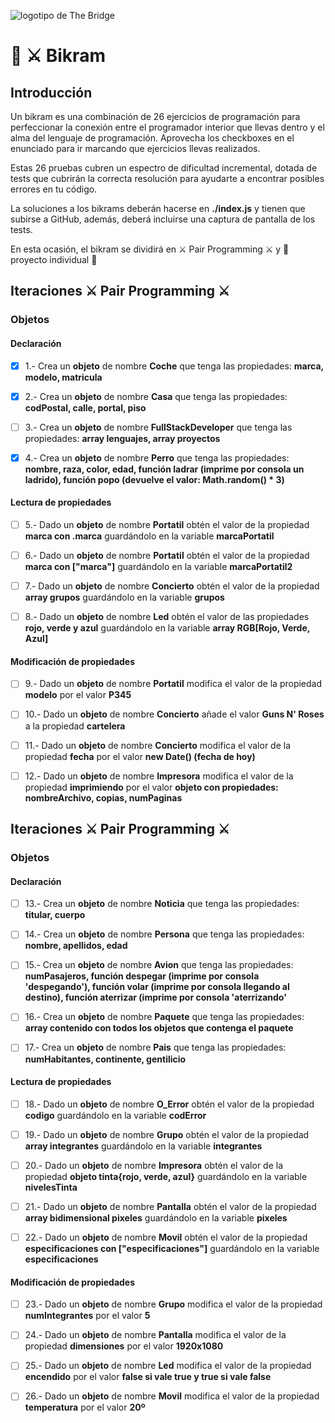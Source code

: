 ![logotipo de The Bridge](https://user-images.githubusercontent.com/27650532/77754601-e8365180-702b-11ea-8bed-5bc14a43f869.png  "logotipo de The Bridge")

# :european_castle: :crossed_swords: Bikram #

## Introducción ##
Un bikram es una combinación de 26 ejercicios de programación para perfeccionar la conexión entre el programador interior que llevas dentro y el alma del lenguaje de programación. Aprovecha los checkboxes en el enunciado para ir marcando que ejercicios llevas realizados.

Estas 26 pruebas cubren un espectro de dificultad incremental, dotada de tests que cubrirán la correcta resolución para ayudarte a encontrar posibles errores en tu código.

La soluciones a los bikrams deberán hacerse en **./index.js** y tienen que subirse a GitHub, además, deberá incluirse una captura de pantalla de los tests.

En esta ocasión, el bikram se dividirá en :crossed_swords: Pair Programming :crossed_swords: y :european_castle: proyecto individual :european_castle:

## Iteraciones :crossed_swords: Pair Programming :crossed_swords: ##

### Objetos ###

#### Declaración ####

- [x] 1.- Crea un **objeto** de nombre **Coche** que tenga las propiedades: **marca, modelo, matricula**

- [x] 2.- Crea un **objeto** de nombre **Casa** que tenga las propiedades: **codPostal, calle, portal, piso**

- [ ] 3.- Crea un **objeto** de nombre **FullStackDeveloper** que tenga las propiedades: **array lenguajes, array proyectos**

- [x] 4.- Crea un **objeto** de nombre **Perro** que tenga las propiedades: **nombre, raza, color, edad, función ladrar (imprime por consola un ladrido), función popo (devuelve el valor: Math.random() * 3)**

#### Lectura de propiedades ####

- [ ] 5.- Dado un **objeto** de nombre **Portatil** obtén el valor de la propiedad **marca con .marca** guardándolo en la variable **marcaPortatil**

- [ ] 6.- Dado un **objeto** de nombre **Portatil** obtén el valor de la propiedad **marca con ["marca"]** guardándolo en la variable **marcaPortatil2**

- [ ] 7.- Dado un **objeto** de nombre **Concierto** obtén el valor de la propiedad **array grupos** guardándolo en la variable **grupos**

- [ ] 8.- Dado un **objeto** de nombre **Led** obtén el valor de las propiedades **rojo, verde y azul** guardándolo en la variable **array RGB[Rojo, Verde, Azul]**

#### Modificación de propiedades ####

- [ ] 9.- Dado un **objeto** de nombre **Portatil** modifica el valor de la propiedad **modelo** por el valor **P345**

- [ ] 10.- Dado un **objeto** de nombre **Concierto** añade el valor **Guns N' Roses** a la propiedad **cartelera**

- [ ] 11.- Dado un **objeto** de nombre **Concierto** modifica el valor de la propiedad **fecha** por el valor **new Date() (fecha de hoy)**

- [ ] 12.- Dado un **objeto** de nombre **Impresora** modifica el valor de la propiedad **imprimiendo** por el valor **objeto con propiedades: nombreArchivo, copias, numPaginas**

## Iteraciones :crossed_swords: Pair Programming :crossed_swords: ##

### Objetos ###

#### Declaración ####

- [ ] 13.- Crea un **objeto** de nombre **Noticia** que tenga las propiedades: **titular, cuerpo**

- [ ] 14.- Crea un **objeto** de nombre **Persona** que tenga las propiedades: **nombre, apellidos, edad**

- [ ] 15.- Crea un **objeto** de nombre **Avion** que tenga las propiedades: **numPasajeros, función despegar (imprime por consola 'despegando'), función volar (imprime por consola llegando al destino), función aterrizar (imprime por consola 'aterrizando'**

- [ ] 16.- Crea un **objeto** de nombre **Paquete** que tenga las propiedades: **array contenido con todos los objetos que contenga el paquete**

- [ ] 17.- Crea un **objeto** de nombre **Pais** que tenga las propiedades: **numHabitantes, continente, gentilicio**

#### Lectura de propiedades ####

- [ ] 18.- Dado un **objeto** de nombre **O_Error** obtén el valor de la propiedad **codigo** guardándolo en la variable **codError**

- [ ] 19.- Dado un **objeto** de nombre **Grupo** obtén el valor de la propiedad **array integrantes** guardándolo en la variable **integrantes**

- [ ] 20.- Dado un **objeto** de nombre **Impresora** obtén el valor de la propiedad **objeto tinta{rojo, verde, azul}** guardándolo en la variable **nivelesTinta**

- [ ] 21.- Dado un **objeto** de nombre **Pantalla** obtén el valor de la propiedad **array bidimensional pixeles** guardándolo en la variable **pixeles**

- [ ] 22.- Dado un **objeto** de nombre **Movil** obtén el valor de la propiedad **especificaciones con ["especificaciones"]** guardándolo en la variable **especificaciones**

#### Modificación de propiedades ####

- [ ] 23.- Dado un **objeto** de nombre **Grupo** modifica el valor de la propiedad **numIntegrantes** por el valor **5**

- [ ] 24.- Dado un **objeto** de nombre **Pantalla** modifica el valor de la propiedad **dimensiones** por el valor **1920x1080**

- [ ] 25.- Dado un **objeto** de nombre **Led** modifica el valor de la propiedad **encendido** por el valor **false si vale true y true si vale false**

- [ ] 26.- Dado un **objeto** de nombre **Movil** modifica el valor de la propiedad **temperatura** por el valor **20º**
